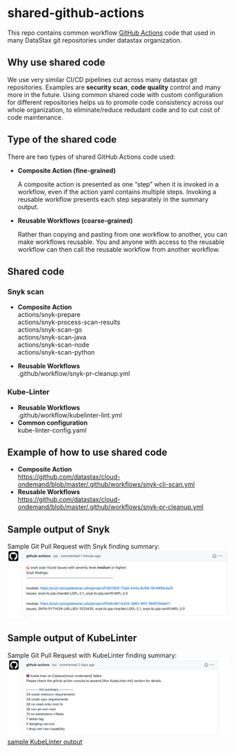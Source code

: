 # shared-github-actions   
  
This repo contains common workflow [GitHub Actions](https://github.com/features/actions) code that used in many DataStax git repositories under datastax organization.

## Why use shared code
We use very similar CI/CD pipelines cut across many datastax git repositories. Examples are **security scan**, **code quality** control and many more in the future.  Using common shared code with custom configuration for different repositories helps us to promote code consistency across our whole organization, to eliminate/reduce redudant code and to cut cost of code maintenance.

## Type of the shared code
There are two types of shared GitHub Actions code used:
 - **Composite Action (fine-grained)**

     A composite action is presented as one “step” when it is invoked in a workflow, even if the action yaml contains multiple steps. Invoking a reusable workflow presents each step separately in the summary output. 

 - **Reusable Workflows (coarse-grained)**

     Rather than copying and pasting from one workflow to another, you can make workflows reusable. You and anyone with access to the reusable workflow can then call the reusable workflow from another workflow.

## Shared code
### Snyk scan
  - **Composite Action**  
        actions/snyk-prepare  
        actions/snyk-process-scan-results  
        actions/snyk-scan-go  
        actions/snyk-scan-java  
        actions/snyk-scan-node  
        actions/snyk-scan-python  

  - **Reusable Workflows**  
        .github/workflow/snyk-pr-cleanup.yml  
### Kube-Linter
  - **Reusable Workflows**  
        .github/workflow/kubelinter-lint.yml  
  - **Common configuration**   
        kube-linter-config.yaml  

## Example of how to use shared code
  - **Composite Action**  
    https://github.com/datastax/cloud-ondemand/blob/master/.github/workflows/snyk-cli-scan.yml
  - **Reusable Workflows**  
    https://github.com/datastax/cloud-ondemand/blob/master/.github/workflows/snyk-pr-cleanup.yml

## Sample output of Snyk 
Sample Git Pull Request with Snyk finding summary:    
![PR screenshot](docs/snyk-pr-deep-url.png)  

## Sample output of KubeLinter 
Sample Git Pull Request with KubeLinter finding summary:    
![PR screenshot](docs/Kube-Linter-sample.png)  
[sample KubeLinter output](docs/kube-lint-sample-out.txt)  
